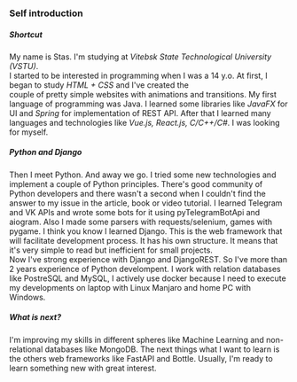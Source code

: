 ### Self introduction
##### Shortcut
My name is Stas. I'm studying at *Vitebsk State Technological University (VSTU)*.  
I started to be interested in programming when I was a 14 y.o. At first, I began to study *HTML + CSS* and I've created the   
couple of pretty simple websites with animations and transitions.
My first language of programming was Java. I learned some libraries like *JavaFX* for UI and *Spring* for implementation of REST API. 
After that I learned many languages and technologies like *Vue.js, React.js, C/C++/C#*. I was looking for myself.

##### Python and Django
Then I meet Python. And away we go. I tried some new technologies and implement a couple of Python principles. 
There's good community of Python developers and there wasn't a second when I couldn't find the answer to my issue in the article, book or video tutorial.
I learned Telegram and VK APIs and wrote some bots for it using pyTelegramBotApi and aiogram. 
Also I made some parsers with requests/selenium, games with pygame. I think you know I learned Django. This is the web framework that will facilitate development process. It has his own structure. It means that it's very simple to read but inefficient for small projects.  
Now I've strong experience with Django and DjangoREST. So I've more than 2 years experience of Python develompent. I work with relation databases like PostreSQL and MySQL, I actively use docker because I need to execute my developments on laptop with Linux Manjaro and home PC with Windows. 

##### What is next?
I'm improving my skills in different spheres like Machine Learning and non-relational databases like MongoDB. The next things what I want to learn 
is the others web frameworks like FastAPI and Bottle. Usually, I'm ready to learn something new with great interest.
